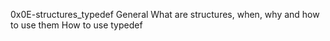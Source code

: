 0x0E-structures_typedef
General
What are structures, when, why and how to use them
How to use typedef